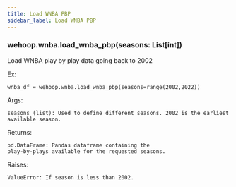 ```yaml
---
title: Load WNBA PBP
sidebar_label: Load WNBA PBP
---
```


### wehoop.wnba.load_wnba_pbp(seasons: List[int])
Load WNBA play by play data going back to 2002

Ex:

    wnba_df = wehoop.wnba.load_wnba_pbp(seasons=range(2002,2022))

Args:

    seasons (list): Used to define different seasons. 2002 is the earliest available season.

Returns:

    pd.DataFrame: Pandas dataframe containing the
    play-by-plays available for the requested seasons.

Raises:

    ValueError: If season is less than 2002.
